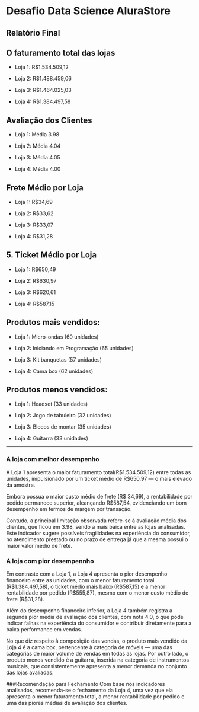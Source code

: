 # Desafio Data Science AluraStore

## Relatório Final

## O faturamento total das lojas

*   Loja 1: R$1.534.509,12

*   Loja 2: R$1.488.459,06

*   Loja 3: R$1.464.025,03

*   Loja 4: R$1.384.497,58

## Avaliação dos Clientes

*   Loja 1: Média 3.98

*   Loja 2: Média 4.04

*   Loja 3: Média 4.05

*   Loja 4: Média 4.00

## Frete Médio por Loja

*  Loja 1: R$34,69

*  Loja 2: R$33,62

*  Loja 3: R$33,07

*  Loja 4: R$31,28

## 5. Ticket Médio por Loja

*  Loja 1: R$650,49

*  Loja 2: R$630,97

*  Loja 3: R$620,61

*  Loja 4: R$587,15

## Produtos mais vendidos:

*  Loja 1: Micro-ondas (60 unidades)

*  Loja 2: Iniciando em Programação (65 unidades)

*  Loja 3: Kit banquetas (57 unidades)

*  Loja 4: Cama box (62 unidades)

## Produtos menos vendidos:

*  Loja 1: Headset (33 unidades)

*  Loja 2: Jogo de tabuleiro (32 unidades)

*  Loja 3: Blocos de montar (35 unidades)

*  Loja 4: Guitarra (33 unidades)
---
### A loja com melhor desempenho

A Loja 1 apresenta o maior faturamento total(R\$1.534.509,12) entre todas as unidades, impulsionado por um ticket médio de R\$650,97 — o mais elevado da amostra.

Embora possua o maior custo médio de frete (R\$ 34,69), a rentabilidade por pedido permanece superior, alcançando R\$587,54, evidenciando um bom desempenho em termos de margem por transação.

Contudo, a principal limitação observada refere-se à avaliação média dos clientes, que ficou em 3.98, sendo a mais baixa entre as lojas analisadas. Este indicador sugere possíveis fragilidades na experiência do consumidor, no atendimento prestado ou no prazo de entrega já que a mesma possui o maior valor médio de frete.

### A loja com pior desempennho 

Em contraste com a Loja 1, a Loja 4 apresenta o pior desempenho financeiro entre as unidades, com o menor faturamento total (R\$1.384.497,58), o ticket médio mais baixo (R\$587,15) e a menor rentabilidade por pedido (R\$555,87), mesmo com o menor custo médio de frete (R\$31,28).

Além do desempenho financeiro inferior, a Loja 4 também registra a segunda pior média de avaliação dos clientes, com nota 4.0, o que pode indicar falhas na experiência do consumidor e contribuir diretamente para a baixa performance em vendas.

No que diz respeito à composição das vendas, o produto mais vendido da Loja 4 é a cama box, pertencente à categoria de móveis — uma das categorias de maior volume de vendas em todas as lojas. Por outro lado, o produto menos vendido é a guitarra, inserida na categoria de instrumentos musicais, que consistentemente apresenta a menor demanda no conjunto das lojas avaliadas.

###Recomendação para Fechamento
Com base nos indicadores analisados, recomenda-se o fechamento da Loja 4, uma vez que ela apresenta o menor faturamento total, a menor rentabilidade por pedido e uma das piores médias de avaliação dos clientes.

